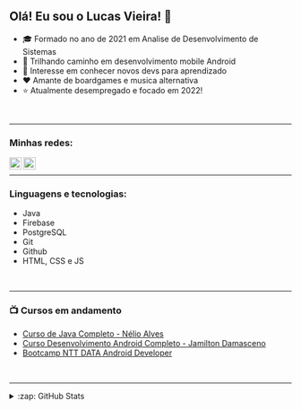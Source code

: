 ## Olá! Eu sou o Lucas Vieira! 👋 

- :mortar_board: Formado no ano de 2021 em Analise de Desenvolvimento de Sistemas
- :battery: Trilhando caminho em desenvolvimento mobile Android
- :dancers: Interesse em conhecer novos devs para aprendizado
- :heart: Amante de boardgames e musica alternativa
- :star: Atualmente desempregado e focado em 2022!

<br />

---

### Minhas redes:


[<img align="left" alt="Lucas Vieira | LinkedIn" width="22px" src="https://cdn.jsdelivr.net/npm/simple-icons@v3/icons/linkedin.svg" />][linkedin]
[<img align="left" alt="Lucas Vieira | Instagram" width="22px" src="https://cdn.jsdelivr.net/npm/simple-icons@v3/icons/instagram.svg" />][instagram]

<br />

---

### Linguagens e tecnologias:

- Java
- Firebase
- PostgreSQL
- Git
- Github
- HTML, CSS e JS

<br />

---

### 📺 Cursos em andamento

- [Curso de Java Completo - Nélio Alves](https://www.udemy.com/course/java-curso-completo/)
- [Curso Desenvolvimento Android Completo - Jamilton Damasceno](https://www.udemy.com/course/curso-de-desenvolvimento-android-oreo/)
- [Bootcamp NTT DATA Android Developer](https://web.dio.me/track/ntt-data-android-developer?tab=path)

<br />

---

<details>
  <summary>:zap: GitHub Stats</summary>

  <img align="left" alt="lucasvieira93's GitHub Stats" src="https://github-readme-stats.lucasvieira93.vercel.app/api?username=lucasvieira93show_icons=true&hide_border=true" />

</details>

[instagram]: https://www.instagram.com/oi.lucasvieira/
[linkedin]: hhttps://www.linkedin.com/in/lucasvieira1993/
